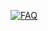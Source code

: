 [![FAQ](https://feathub.com/atnbueno/shortcuts_es?format=svg)](https://feathub.com/atnbueno/shortcuts_es)
